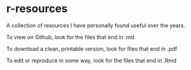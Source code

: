 # r-resources
A collection of resources I have personally found useful over the years.

To view on Github, look for the files that end in .md

To download a clean, printable version, look for files that end in .pdf

To edit or reproduce in some way, look for the files that end in .Rmd
